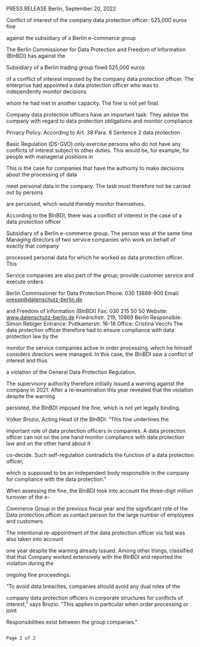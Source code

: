 PRESS RELEASE
Berlin, September 20, 2022

Conflict of interest of the company data protection officer: 525,000 euros fine

against the subsidiary of a Berlin e-commerce group

The Berlin Commissioner for Data Protection and Freedom of Information (BlnBDI) has against the

Subsidiary of a Berlin trading group fined 525,000 euros

of a conflict of interest imposed by the company data protection officer. The enterprise
had appointed a data protection officer who was to independently monitor decisions

whom he had met in another capacity. The fine is not yet final.

Company data protection officers have an important task: They advise the company
with regard to data protection obligations and monitor compliance

Privacy Policy. According to Art. 38 Para. 6 Sentence 2 data protection

Basic Regulation (DS-GVO) only exercise persons who do not have any conflicts of interest
subject to other duties. This would be, for example, for people with managerial positions in

This is the case for companies that have the authority to make decisions about the processing of data

meet personal data in the company. The task must therefore not be carried out by persons

are perceived, which would thereby monitor themselves.

According to the BlnBDI, there was a conflict of interest in the case of a data protection officer

Subsidiary of a Berlin e-commerce group. The person was at the same time
Managing directors of two service companies who work on behalf of exactly that company

processed personal data for which he worked as data protection officer. This

Service companies are also part of the group; provide customer service and
execute orders.

Berlin Commissioner for Data Protection Phone: 030 13889-900 Email: presse@datenschutz-berlin.de

and Freedom of Information (BlnBDI) Fax: 030 215 50 50 Website: www.datenschutz-berlin.de
Friedrichstr. 219, 10969 Berlin Responsible: Simon Rebiger
Entrance: Puttkamerstr. 16-18 Office: Cristina Vecchi The data protection officer therefore had to ensure compliance with data protection law by the

monitor the service companies active in order processing, which he himself considers
directors were managed. In this case, the BlnBDI saw a conflict of interest and thus

a violation of the General Data Protection Regulation.

The supervisory authority therefore initially issued a warning against the company in 2021.
After a re-examination this year revealed that the violation despite the warning

persisted, the BlnBDI imposed the fine, which is not yet legally binding.

Volker Brozio, Acting Head of the BlnBDI: “This fine underlines the

important role of data protection officers in companies. A data protection officer can
not on the one hand monitor compliance with data protection law and on the other hand about it

co-decide. Such self-regulation contradicts the function of a data protection officer,

which is supposed to be an independent body responsible in the company for compliance with the
data protection."

When assessing the fine, the BlnBDI took into account the three-digit million turnover of the e-

Commerce Group in the previous fiscal year and the significant role of the
Data protection officer as contact person for the large number of employees and customers.

The intentional re-appointment of the data protection officer via fast was also taken into account

one year despite the warning already issued. Among other things, classified that that
Company worked extensively with the BlnBDI and reported the violation during the

ongoing fine proceedings.

“To avoid data breaches, companies should avoid any dual roles of the

company data protection officers in corporate structures for conflicts of interest,” says
Brozio. "This applies in particular when order processing or joint

Responsibilities exist between the group companies.”

                                                                                              Page 2 of 2
